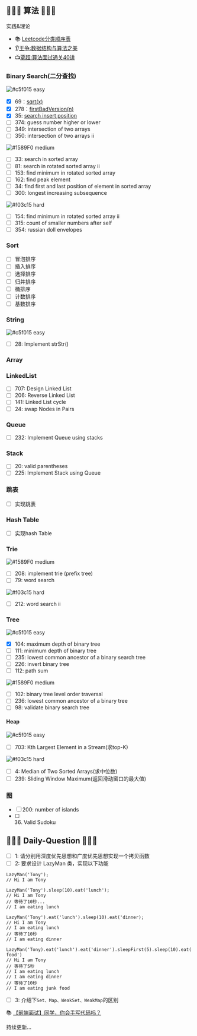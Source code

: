 ## 🏃🏃🏃 算法 🏃🏃🏃‍
实践&理论
+ 📚 [Leetcode分类顺序表](https://cspiration.com/leetcodeClassification#10301)
+ 👂[王争:数据结构与算法之美](https://time.geekbang.org/column/article/42733)
+ 📺[覃超:算法面试通关40讲](https://time.geekbang.org/course/intro/130)


### Binary Search(二分查找)
![#c5f015](https://placehold.it/15/34a853/000000?text=+) easy
- [x] 69：[sqrt(x)](./sqrt.py)	
- [x] 278：[firstBadVersion(n)](./firstBadVersion.py)
- [x] 35: [search insert position](./searchInsert.py)
- [ ] 374: guess number higher or lower
- [ ] 349: intersection of two arrays
- [ ] 350: intersection of two arrays ii

![#1589F0](https://placehold.it/15/fa8919/000000?text=+) medium

- [ ] 33: search in sorted array
- [ ] 81: search in rotated sorted array ii
- [ ] 153: find minimum in rotated sorted array
- [ ] 162: find peak element
- [ ] 34: find first and last position of element in sorted array
- [ ] 300: longest increasing subsequence

![#f03c15](https://placehold.it/15/f03c15/000000?text=+) hard
- [ ] 154: find minimum in rotated sorted array ii
- [ ] 315: count of smaller numbers after self
- [ ] 354: russian doll envelopes

### Sort
- [ ] 冒泡排序
- [ ] 插入排序
- [ ] 选择排序
- [ ] 归并排序
- [ ] 桶排序
- [ ] 计数排序
- [ ] 基数排序

### String
![#c5f015](https://placehold.it/15/34a853/000000?text=+) easy 

- [ ] 28: Implement strStr() 

### Array

### LinkedList
- [ ] 707: Design  Linked List
- [ ] 206: Reverse Linked List
- [ ] 141: Linked List cycle
- [ ] 24: swap Nodes in Pairs

### Queue
- [ ] 232: Implement Queue using stacks

### Stack
- [ ] 20: valid parentheses
- [ ] 225: Implement Stack using Queue

### 跳表
- [ ] 实现跳表

### Hash Table
- [ ] 实现hash Table

### Trie

![#1589F0](https://placehold.it/15/fa8919/000000?text=+) medium
- [ ] 208: implement trie (prefix tree)
- [ ] 79: word search

![#f03c15](https://placehold.it/15/f03c15/000000?text=+) hard
- [ ] 212: word search ii

### Tree

![#c5f015](https://placehold.it/15/34a853/000000?text=+) easy
- [x] 104: maximum depth of binary tree
- [ ] 111: minimum depth of binary tree
- [ ] 235: lowest common ancestor of a binary search tree
- [ ] 226: invert binary tree
- [ ] 112: path sum

![#1589F0](https://placehold.it/15/fa8919/000000?text=+) medium
- [ ] 102: binary tree level order traversal
- [ ] 236: lowest common ancestor of a binary tree
- [ ] 98: validate binary search tree

#### Heap
![#c5f015](https://placehold.it/15/34a853/000000?text=+) easy
- [ ] 703: Kth Largest Element in a Stream(求top-K)

![#f03c15](https://placehold.it/15/f03c15/000000?text=+) hard
- [ ] 4: Median of Two Sorted Arrays(求中位数)
- [ ] 239: Sliding Window Maximum(返回滑动窗口的最大值)

### 图
- [ ] 200: number of islands
- [ ] 36. Valid Sudoku

## 🍻🍻🍻 Daily-Question 🍻🍻🍻

- [ ] 1: 请分别用深度优先思想和广度优先思想实现一个拷贝函数
- [ ] 2: 要求设计 LazyMan 类，实现以下功能
```
LazyMan('Tony');
// Hi I am Tony

LazyMan('Tony').sleep(10).eat('lunch');
// Hi I am Tony
// 等待了10秒...
// I am eating lunch

LazyMan('Tony').eat('lunch').sleep(10).eat('dinner);
// Hi I am Tony
// I am eating lunch
// 等待了10秒
// I am eating dinner

LazyMan('Tony).eat('lunch').eat('dinner').sleepFirst(5).sleep(10).eat('junk food')
// Hi I am Tony
// 等待了5秒
// I am eating lunch
// I am eating dinner
// 等待了10秒
// I am eating junk food
```
- [ ] 3: 介绍下`Set、Map、WeakSet、WeakMap`的区别


📚 [【前端面试】同学，你会手写代码吗？](https://juejin.im/post/5c9edb066fb9a05e267026dc#heading-13)


持续更新...